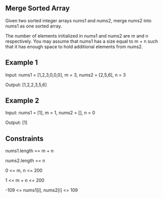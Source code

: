 ## Merge Sorted Array

Given two sorted integer arrays nums1 and nums2, merge nums2 into nums1 as one sorted array.

The number of elements initialized in nums1 and nums2 are m and n respectively.
You may assume that nums1 has a size equal to m + n such that it has enough space to hold additional elements from nums2.

## Example 1

Input: nums1 = [1,2,3,0,0,0], m = 3, nums2 = [2,5,6], n = 3

Output: [1,2,2,3,5,6]

## Example 2

Input: nums1 = [1], m = 1, nums2 = [], n = 0

Output: [1]

## Constraints

nums1.length == m + n

nums2.length == n

0 <= m, n <= 200

1 <= m + n <= 200

-109 <= nums1[i], nums2[i] <= 109
